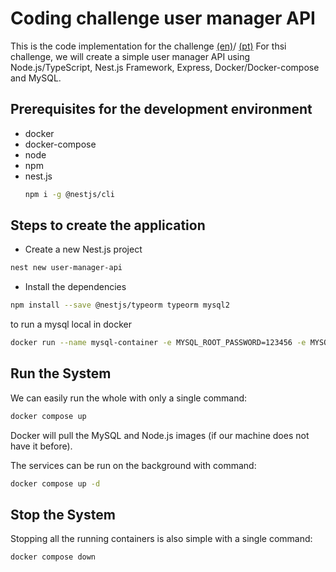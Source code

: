 # Coding challenge user manager API

This is the code implementation for the challenge [(en)](./CHALLENGE.MD)/ [(pt)](./DESAFIO.MD)
For thsi challenge, we will create a simple user manager API using Node.js/TypeScript, Nest.js Framework, Express, Docker/Docker-compose and MySQL.


## Prerequisites for the development environment

 - docker
 - docker-compose
 - node
 - npm
 - nest.js
    ```bash
    npm i -g @nestjs/cli
    ```

## Steps to create the application

 -  Create a new Nest.js project

```bash
nest new user-manager-api
```

 -  Install the dependencies

```bash
npm install --save @nestjs/typeorm typeorm mysql2
```


to run a mysql local in docker
```bash
docker run --name mysql-container -e MYSQL_ROOT_PASSWORD=123456 -e MYSQL_DATABASE=user_manager -p 3306:3306 -d migs/mysql-5.7 
```

## Run the System
We can easily run the whole with only a single command:
```bash
docker compose up
```

Docker will pull the MySQL and Node.js images (if our machine does not have it before).

The services can be run on the background with command:
```bash
docker compose up -d
```

## Stop the System
Stopping all the running containers is also simple with a single command:
```bash
docker compose down
```
